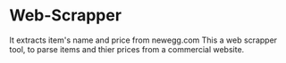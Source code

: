 # Web-Scrapper
It extracts item's name and price from newegg.com
This a web scrapper tool, to parse items and thier prices from a commercial website.
